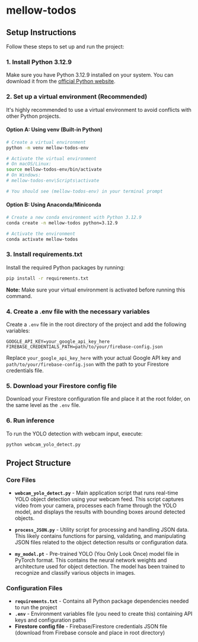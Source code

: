 # mellow-todos

## Setup Instructions

Follow these steps to set up and run the project:

### 1. Install Python 3.12.9

Make sure you have Python 3.12.9 installed on your system. You can download it from the [official Python website](https://www.python.org/downloads/).

### 2. Set up a virtual environment (Recommended)

It's highly recommended to use a virtual environment to avoid conflicts with other Python projects.

#### Option A: Using venv (Built-in Python)

```bash
# Create a virtual environment
python -m venv mellow-todos-env

# Activate the virtual environment
# On macOS/Linux:
source mellow-todos-env/bin/activate
# On Windows:
# mellow-todos-env\Scripts\activate

# You should see (mellow-todos-env) in your terminal prompt
```

#### Option B: Using Anaconda/Miniconda

```bash
# Create a new conda environment with Python 3.12.9
conda create -n mellow-todos python=3.12.9

# Activate the environment
conda activate mellow-todos
```

### 3. Install requirements.txt

Install the required Python packages by running:

```bash
pip install -r requirements.txt
```

**Note:** Make sure your virtual environment is activated before running this command.

### 4. Create a .env file with the necessary variables

Create a `.env` file in the root directory of the project and add the following variables:

```env
GOOGLE_API_KEY=your_google_api_key_here
FIREBASE_CREDENTIALS_PATH=path/to/your/firebase-config.json
```

Replace `your_google_api_key_here` with your actual Google API key and `path/to/your/firebase-config.json` with the path to your Firestore credentials file.

### 5. Download your Firestore config file

Download your Firestore configuration file and place it at the root folder, on the same level as the `.env` file.

### 6. Run inference

To run the YOLO detection with webcam input, execute:

```bash
python webcam_yolo_detect.py
```

## Project Structure

### Core Files

- **`webcam_yolo_detect.py`** - Main application script that runs real-time YOLO object detection using your webcam feed. This script captures video from your camera, processes each frame through the YOLO model, and displays the results with bounding boxes around detected objects.

- **`process_JSON.py`** - Utility script for processing and handling JSON data. This likely contains functions for parsing, validating, and manipulating JSON files related to the object detection results or configuration data.

- **`my_model.pt`** - Pre-trained YOLO (You Only Look Once) model file in PyTorch format. This contains the neural network weights and architecture used for object detection. The model has been trained to recognize and classify various objects in images.

### Configuration Files

- **`requirements.txt`** - Contains all Python package dependencies needed to run the project
- **`.env`** - Environment variables file (you need to create this) containing API keys and configuration paths
- **Firestore config file** - Firebase/Firestore credentials JSON file (download from Firebase console and place in root directory)
